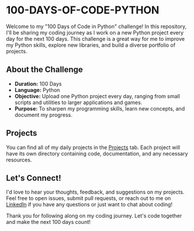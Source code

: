 # 100-DAYS-OF-CODE-PYTHON
Welcome to my "100 Days of Code in Python" challenge! In this repository, I'll be sharing my coding journey as I work on a new Python project every day for the next 100 days. This challenge is a great way for me to improve my Python skills, explore new libraries, and build a diverse portfolio of projects.

## About the Challenge
- **Duration:** 100 Days
- **Language:** Python
- **Objective:** Upload one Python project every day, ranging from small scripts and utilities to larger applications and 
                 games.
- **Purpose:** To sharpen my programming skills, learn new concepts, and document my progress.

## Projects
You can find all of my daily projects in the [Projects](https://github.com/yourusername/100-days-of-code-in-python/projects) tab. Each project will have its own directory containing code, documentation, and any necessary resources.

## Let's Connect!
I'd love to hear your thoughts, feedback, and suggestions on my projects. Feel free to open issues, submit pull requests, or reach out to me on [LinkedIn](www.linkedin.com/in/vedant-jadhav-1928fj) if you have any questions or just want to chat about coding!

Thank you for following along on my coding journey. Let's code together and make the next 100 days count!
